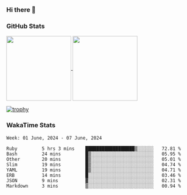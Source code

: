 ### Hi there 👋

### GitHub Stats

<a href="https://github.com/anuraghazra/github-readme-stats">
  <img align="center" height="170px" src="https://github-readme-stats.vercel.app/api/top-langs/?username=tksfjt1024&layout=compact&count_private=true&show_icons=true&show_icons=true&theme=graywhite" />
</a>
<a href="https://github.com/anuraghazra/github-readme-stats">
  <img align="center" height="170px" src="https://github-readme-stats.vercel.app/api?username=tksfjt1024&count_private=true&show_icons=true&show_icons=true&theme=graywhite" />
</a>

[![trophy](https://github-profile-trophy.vercel.app/?username=tksfjt1024)](https://github.com/ryo-ma/github-profile-trophy)

### WakaTime Stats

<!--START_SECTION:waka-->
```text
Week: 01 June, 2024 - 07 June, 2024

Ruby         5 hrs 3 mins    ██████████████████▒░░░░░░   72.81 % 
Bash         24 mins         █▒░░░░░░░░░░░░░░░░░░░░░░░   05.95 % 
Other        20 mins         █▒░░░░░░░░░░░░░░░░░░░░░░░   05.01 % 
Slim         19 mins         █▒░░░░░░░░░░░░░░░░░░░░░░░   04.74 % 
YAML         19 mins         █▒░░░░░░░░░░░░░░░░░░░░░░░   04.71 % 
ERB          14 mins         █░░░░░░░░░░░░░░░░░░░░░░░░   03.46 % 
JSON         9 mins          ▓░░░░░░░░░░░░░░░░░░░░░░░░   02.31 % 
Markdown     3 mins          ▒░░░░░░░░░░░░░░░░░░░░░░░░   00.94 % 
```
<!--END_SECTION:waka-->
